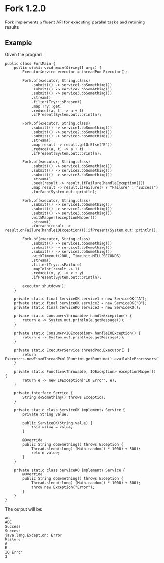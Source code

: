 # Fork 1.2.0

Fork implements a fluent API for executing parallel tasks and retuning results

## Example

Given the program:

    public class ForkMain {
        public static void main(String[] args) {
            ExecutorService executor = threadPoolExecutor();
    
            Fork.of(executor, String.class)
                .submit(() -> service1.doSomething())
                .submit(() -> service2.doSomething())
                .submit(() -> service3.doSomething())
                .stream()
                .filter(Try::isPresent)
                .map(Try::get)
                .reduce((a, t) -> a + t)
                .ifPresent(System.out::println);
    
            Fork.of(executor, String.class)
                .submit(() -> service1.doSomething())
                .submit(() -> service2.doSomething()) 
                .submit(() -> service3.doSomething())
                .stream()
                .map(result -> result.getOrElse("E"))
                .reduce((a, t) -> a + t)
                .ifPresent(System.out::println);
    
            Fork.of(executor, String.class)
                .submit(() -> service1.doSomething())
                .submit(() -> service2.doSomething())
                .submit(() -> service3.doSomething())
                .stream()
                .peek(result -> result.ifFailure(handleException()))
                .map(result -> result.isFailure() ? "Failure" : "Success")
                .forEach(System.out::println);
    
            Fork.of(executor, String.class)
                .submit(() -> service1.doSomething())
                .submit(() -> service2.doSomething())
                .submit(() -> service3.doSomething())
                .withMapper(exceptionMapper())
                .stream()
                .forEach(result -> result.onFailure(handleIOException()).ifPresent(System.out::println));
    
            Fork.of(executor, String.class)
                .submit(() -> service1.doSomething())
                .submit(() -> service2.doSomething())
                .submit(() -> service3.doSomething())
                .withTimeout(200L, TimeUnit.MILLISECONDS)
                .stream()
                .filter(Try::isFailure)
                .mapToInt(result -> 1)
                .reduce((x, y) -> x + y)
                .ifPresent(System.out::println);
    
            executor.shutdown();
        }
    
        private static final ServiceOK service1 = new ServiceOK("A");
        private static final ServiceOK service2 = new ServiceOK("B");
        private static final ServiceKO service3 = new ServiceKO();
    
        private static Consumer<Throwable> handleException() {
            return e -> System.out.println(e.getMessage());
        }
    
        private static Consumer<IOException> handleIOException() {
            return e -> System.out.println(e.getMessage());
        }
    
        private static ExecutorService threadPoolExecutor() {
            return Executors.newFixedThreadPool(Runtime.getRuntime().availableProcessors());
        }
    
        private static Function<Throwable, IOException> exceptionMapper() {
            return e -> new IOException("IO Error", e);
        }
    
        private interface Service {
            String doSomething() throws Exception;
        }
        
        private static class ServiceOK implements Service {
            private String value;
    
            public ServiceOK(String value) {
                this.value = value;
            }
    
            @Override
            public String doSomething() throws Exception {
                Thread.sleep((long) (Math.random() * 1000) + 500);
                return value;
            }
        }
        
        private static class ServiceKO implements Service {
            @Override
            public String doSomething() throws Exception {
                Thread.sleep((long) (Math.random() * 1000) + 500);
                throw new Exception("Error");
            }
        }
    }

The output will be:

    AB
    ABE
    Success
    Success
    java.lang.Exception: Error
    Failure
    A
    B
    IO Error
    3
